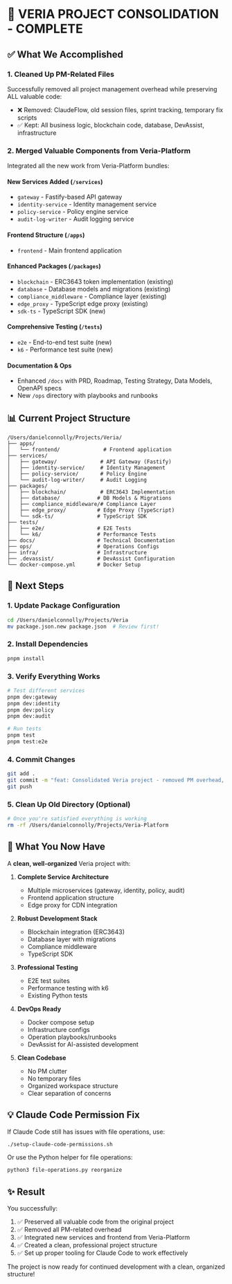 # 🎉 VERIA PROJECT CONSOLIDATION - COMPLETE

## ✅ What We Accomplished

### 1. **Cleaned Up PM-Related Files**
Successfully removed all project management overhead while preserving ALL valuable code:
- ❌ Removed: ClaudeFlow, old session files, sprint tracking, temporary fix scripts
- ✅ Kept: All business logic, blockchain code, database, DevAssist, infrastructure

### 2. **Merged Valuable Components from Veria-Platform**
Integrated all the new work from Veria-Platform bundles:

#### **New Services Added** (`/services`)
- `gateway` - Fastify-based API gateway
- `identity-service` - Identity management service
- `policy-service` - Policy engine service  
- `audit-log-writer` - Audit logging service

#### **Frontend Structure** (`/apps`)
- `frontend` - Main frontend application

#### **Enhanced Packages** (`/packages`)
- `blockchain` - ERC3643 token implementation (existing)
- `database` - Database models and migrations (existing)
- `compliance_middleware` - Compliance layer (existing)
- `edge_proxy` - TypeScript edge proxy (existing)
- `sdk-ts` - TypeScript SDK (new)

#### **Comprehensive Testing** (`/tests`)
- `e2e` - End-to-end test suite (new)
- `k6` - Performance test suite (new)

#### **Documentation & Ops** 
- Enhanced `/docs` with PRD, Roadmap, Testing Strategy, Data Models, OpenAPI specs
- New `/ops` directory with playbooks and runbooks

## 📊 Current Project Structure

```
/Users/danielconnolly/Projects/Veria/
├── apps/
│   └── frontend/              # Frontend application
├── services/
│   ├── gateway/              # API Gateway (Fastify)
│   ├── identity-service/     # Identity Management
│   ├── policy-service/       # Policy Engine
│   └── audit-log-writer/     # Audit Logging
├── packages/
│   ├── blockchain/           # ERC3643 Implementation
│   ├── database/            # DB Models & Migrations
│   ├── compliance_middleware/# Compliance Layer
│   ├── edge_proxy/          # Edge Proxy (TypeScript)
│   └── sdk-ts/              # TypeScript SDK
├── tests/
│   ├── e2e/                 # E2E Tests
│   └── k6/                  # Performance Tests
├── docs/                    # Technical Documentation
├── ops/                     # Operations Configs
├── infra/                   # Infrastructure
├── .devassist/              # DevAssist Configuration
└── docker-compose.yml       # Docker Setup
```

## 🚀 Next Steps

### 1. **Update Package Configuration**
```bash
cd /Users/danielconnolly/Projects/Veria
mv package.json.new package.json  # Review first!
```

### 2. **Install Dependencies**
```bash
pnpm install
```

### 3. **Verify Everything Works**
```bash
# Test different services
pnpm dev:gateway
pnpm dev:identity
pnpm dev:policy
pnpm dev:audit

# Run tests
pnpm test
pnpm test:e2e
```

### 4. **Commit Changes**
```bash
git add .
git commit -m "feat: Consolidated Veria project - removed PM overhead, added services/frontend/tests"
git push
```

### 5. **Clean Up Old Directory** (Optional)
```bash
# Once you're satisfied everything is working
rm -rf /Users/danielconnolly/Projects/Veria-Platform
```

## 🎯 What You Now Have

A **clean, well-organized** Veria project with:

1. **Complete Service Architecture**
   - Multiple microservices (gateway, identity, policy, audit)
   - Frontend application structure
   - Edge proxy for CDN integration

2. **Robust Development Stack**
   - Blockchain integration (ERC3643)
   - Database layer with migrations
   - Compliance middleware
   - TypeScript SDK

3. **Professional Testing**
   - E2E test suites
   - Performance testing with k6
   - Existing Python tests

4. **DevOps Ready**
   - Docker compose setup
   - Infrastructure configs
   - Operation playbooks/runbooks
   - DevAssist for AI-assisted development

5. **Clean Codebase**
   - No PM clutter
   - No temporary files
   - Organized workspace structure
   - Clear separation of concerns

## 💡 Claude Code Permission Fix

If Claude Code still has issues with file operations, use:
```bash
./setup-claude-code-permissions.sh
```

Or use the Python helper for file operations:
```bash
python3 file-operations.py reorganize
```

## ✨ Result

You successfully:
1. ✅ Preserved all valuable code from the original project
2. ✅ Removed all PM-related overhead  
3. ✅ Integrated new services and frontend from Veria-Platform
4. ✅ Created a clean, professional project structure
5. ✅ Set up proper tooling for Claude Code to work effectively

The project is now ready for continued development with a clean, organized structure!
